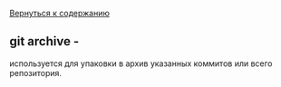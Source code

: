 [Вернуться к содержанию](./../readme.md)
## **git archive -**
используется для упаковки в архив указанных коммитов или всего репозитория.